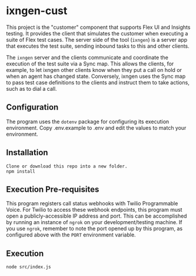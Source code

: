 # ixngen-cust

This project is the "customer" component that supports Flex UI and Insights testing. It provides the client that simulates the customer when executing a suite of Flex test cases. The server side of the tool (`ixngen`) is a server app that executes the test suite, sending inbound tasks to this and other clients.

The `ixngen` server and the clients communicate and coordinate the execution of the test suite via a Sync map. This allows the clients, for example, to let ixngen other clients know when they put a call on hold or when an agent has changed state. Conversely, ixngen uses the Sync map to pass test case definitions to the clients and instruct them to take actions, such as to dial a call.


## Configuration
The program uses the `dotenv` package for configuring its execution environment. Copy .env.example to .env and edit the values to match your environment.

## Installation

    Clone or download this repo into a new folder.
    npm install

## Execution Pre-requisites
This program registers call status webhooks with Twilio Programmable Voice. For Twilio to access these webhook endpoints, this program must open a publicly-accessible IP address and port. This can be accomplished by running an instance of `ngrok` on your development/testing machine. If you use `ngrok`, remember to note the port opened up by this program, as configured above with the `PORT` environment variable. 

## Execution
`node src/index.js` 